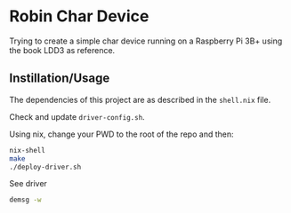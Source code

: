 # Robin Char Device

Trying to create a simple char device running on a Raspberry Pi 3B+ using the book LDD3 as reference.

## Instillation/Usage

The dependencies of this project are as described in the `shell.nix` file.

Check and update `driver-config.sh`.

Using nix, change your PWD to the root of the repo and then:
```bash
nix-shell
make
./deploy-driver.sh
```

See driver 
```bash
demsg -w
```
